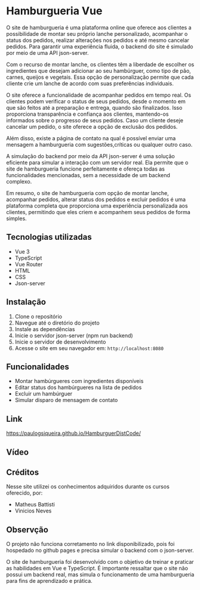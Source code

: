 # Hamburgueria Vue

O site de hamburgueria é uma plataforma online que oferece aos clientes a possibilidade de montar seu próprio lanche personalizado, acompanhar o status dos pedidos, realizar alterações nos pedidos e até mesmo cancelar pedidos. Para garantir uma experiência fluida, o backend do site é simulado por meio de uma API json-server.

Com o recurso de montar lanche, os clientes têm a liberdade de escolher os ingredientes que desejam adicionar ao seu hambúrguer, como tipo de pão, carnes, queijos e vegetais. Essa opção de personalização permite que cada cliente crie um lanche de acordo com suas preferências individuais.

O site oferece a funcionalidade de acompanhar pedidos em tempo real. Os clientes podem verificar o status de seus pedidos, desde o momento em que são feitos até a preparação e entrega, quando são finalizados. Isso proporciona transparência e confiança aos clientes, mantendo-os informados sobre o progresso de seus pedidos. Caso um cliente deseje cancelar um pedido, o site oferece a opção de exclusão dos pedidos. 

Além disso, existe a página de contato na qual é possível enviar uma mensagem a hamburgueria com sugestões,críticas ou qualquer outro caso.

A simulação do backend por meio da API json-server é uma solução eficiente para simular a interação com um servidor real. Ela permite que o site de hamburgueria funcione perfeitamente e ofereça todas as funcionalidades mencionadas, sem a necessidade de um backend complexo.

Em resumo, o site de hamburgueria com opção de montar lanche, acompanhar pedidos, alterar status dos pedidos e excluir pedidos é uma plataforma completa que proporciona uma experiência personalizada aos clientes, permitindo que eles criem e acompanhem seus pedidos de forma simples.

## Tecnologias utilizadas

- Vue 3
- TypeScript
- Vue Router
- HTML
- CSS
- Json-server

## Instalação

1. Clone o repositório
2. Navegue até o diretório do projeto
3. Instale as dependências
4. Inicie o servidor json-server (npm run backend)
5. Inicie o servidor de desenvolvimento
6. Acesse o site em seu navegador em: `http://localhost:8080`

## Funcionalidades

- Montar hambúrgueres com ingredientes disponíveis
- Editar status dos hambúrgueres na lista de pedidos
- Excluir um hambúrguer
- Simular disparo de mensagem de contato

## Link

https://paulogsiqueira.github.io/HamburguerDistCode/


## Vídeo


## Créditos
Nesse site utilizei os conhecimentos adquiridos durante os cursos oferecido, por:
  - Matheus Battisti
  - Vinicios Neves


## Observção
O projeto não funciona corretamento no link disponibilizado, pois foi hospedado no github pages e precisa simular o backend com o json-server.

O site de hamburgueria foi desenvolvido com o objetivo de treinar e praticar as habilidades em Vue e TypeScript. É importante ressaltar que o site não possui um backend real, mas simula o funcionamento de uma hamburgueria para fins de aprendizado e prática.

